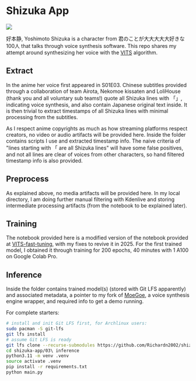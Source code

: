 # Shizuka App

![](https://github.com/cat-milk/Anime-Girls-Holding-Programming-Books/blob/master/Rust/Shizuka_Yoshimoto_The_Rust_Programming_Language.png?raw=true)

好本静, Yoshimoto Shizuka is a character from 君のことが大大大大大好きな100人 that talks through voice synthesis software. This repo shares my attempt around synthesizing her voice with the [VITS](https://github.com/jaywalnut310/vits) algorithm.

## Extract

In the anime her voice first appeared in S01E03. Chinese subtitles provided through a collaboration of team Airota, Nekomoe kissaten and LoliHouse (thank you and all voluntary sub teams!) quote all Shizuka lines with 「」, indicating voice synthesis, and also contain Japanese original text inside. It is then trivial to extract timestamps of all Shizuka lines with minimal processing from the subtitles.

As I respect anime copyrights as much as how streaming platforms respect creators, no video or audio artifacts will be provided here. Inside the folder contains scripts I use and extracted timestamp info. The naive criteria of "lines starting with 「 are all Shizuka lines" will have some false positives, and not all lines are clear of voices from other characters, so hand filtered timestamp info is also provided.

## Preprocess

As explained above, no media artifacts will be provided here. In my local directory, I am doing further manual filtering with Kdenlive and storing intermediate processing artifacts (from the notebook to be explained later).

## Training

The notebook provided here is a modified version of the notebook provided at [VITS-fast-tuning](https://github.com/Plachtaa/VITS-fast-fine-tuning), with my fixes to revive it in 2025. For the first trained model, I obtained it through training for 200 epochs, 40 minutes with 1 A100 on Google Colab Pro.

## Inference

Inside the folder contains trained model(s) (stored with Git LFS apparently) and associated metadata, a pointer to my fork of [MoeGoe](https://github.com/CjangCjengh/MoeGoe), a voice synthesis engine wrapper, and required info to get a demo running.

For complete starters:

```sh
# install and init Git LFS first, for Archlinux users:
sudo pacman -S git-lfs
git lfs install
# assume Git LFS is ready
git lfs clone --recurse-submodules https://github.com/Richardn2002/shizuka-app
cd shizuka-app/03\ inference
python3.11 -m venv .venv
source activate .venv
pip install -r requirements.txt
python main.py
```
